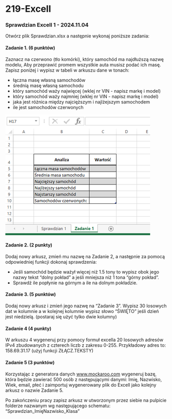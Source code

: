 # 219-Excell

### Sprawdzian Excell 1 - 2024.11.04

Otwórz plik Sprawdzian.xlsx a następnie wykonaj poniższe zadania:

#### Zadanie 1. (6 punktów)
Zaznacz na czerwono (tło komórki), który samochód ma najdłuższą nazwę modelu,
Aby przeprawić promem wszystkie auta musisz podać ich masę. Zapisz poniżej i wypisz w tabeli w arkuszu dane w tonach:
- łączna masę własną samochodów
- średnią masę własną samochodu
- który samochód waży najwięcej (wklej nr VIN - napisz markę i model)
- który samochód waży najmniej (wklej nr VIN - napisz markę i model)
- jaka jest różnica między najcięższym i najlżejszym samochodem
- ile jest samochodów czerwonych

![Zadanie 1](Zadanie1.PNG)

#### Zadanie 2. (2 punkty)
Dodaj nowy arkusz, zmień mu nazwę na Zadanie 2, a następnie za pomocą odpowiedniej funkcji dokonaj sprawdzenia: 
- Jeśli samochód będzie ważył więcej niż 1.5 tony to wypisz obok jego nazwy tekst “dolny pokład” a jeśli mniejsza niż 1 tona “górny pokład”.
- Sprawdź ile popłynie na górnym a ile na dolnym pokładzie.

#### Zadanie 3. (5 punktów)

Dodaj nowy arkusz i zmień jego nazwę na “Zadanie 3”. Wypisz 30 losowych dat w kolumnie a w kolejnej kolumnie wypisz słowo “ŚWIĘTO” jeśli dzień jest niedzielą. (postaraj się użyć tylko dwie kolumny)

#### Zadanie 4 (4 punkty)

W arkuszu 4 wygeneruj przy pomocy formuł excella 20 losowych adresów IPv4 zbudowanych z czterech liczb z zakresu 0-255. Przykładowy adres to: 158.69.31.17 (użyj funkcji ZŁĄCZ.TEKSTY)

#### Zadanie 5 (3 punktów)

Korzystając z generatora danych www.mockaroo.com wygeneruj bazę, która będzie zawierać 500 osób z następującymi danymi: Imię, Nazwisko, Wiek, email, płeć i zaimportuj wygenerowany plik do Excell jako kolejny arkusz o nazwie Zadanie 5.

Po zakończeniu pracy zapisz arkusz w utworzonym przez siebie na pulpicie folderze nazwanym wg następującego schematu: “Sprawdzian_ImięNazwisko_Klasa”
